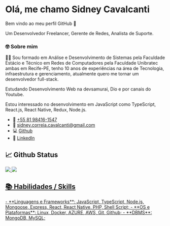# Olá, me chamo Sidney Cavalcanti
Bem vindo ao meu perfil GitHub 👋

Um Desenvolvedor Freelancer, Gerente de Redes, Analista de Suporte.

### 🤓 Sobre mim

👋🏻 Sou formado em Análise e Desenvolvimento de Sistemas pela Faculdade Estácio e Técnico em Redes de Computadores pela Faculdade Unibratec ambas em Recife-PE, 
tenho 10 anos de experiências na área de Tecnologia, infraestrutura e gerenciamento, atualmente quero me tornar um desenvolvedor full-stack.

Estudando Desenvolvimento Web na devsamurai, Dio e por canais do Youtube.

Estou interessado no desenvolvimento em JavaScript como TypeScript, React.js, React Native, Redux, Node.js.

- 📱  [+55 81 98416-1547](tel:+5581984161547)
- 📧 [sidney.correia.cavalcanti@gmail.com](mailto:sidney.correia.cavalcanti@gmail.com)
- 💻 [Github](https://github.com/sidneycavalcanti)
- 📄 [LinkedIn](https://www.linkedin.com/in/sidney-cavalcanti/)

## 📈 Github Status

<div>
  <a href="https://github.com/sidneycavalcanti">
    <img src = "https://github-readme-stats.vercel.app/api?username=sidneycavalcanti&theme=dark">
    <img src = "https://github-readme-stats.vercel.app/api/top-langs/?username=sidneycavalcanti&theme=dark">
<div>

 ## 📚 Habilidades / Skills
 
<div>
- **Linguagens e Frameworks**: JavaScript, TypeScript, Node.js, Mongoose, Express, React, React Native, PHP, Shell Script;
- **OS e Plataformas**: Linux, Docker, AZURE, AWS, Git, Github;
- **DBMS**: MongoDB, MySQL;
</div>
